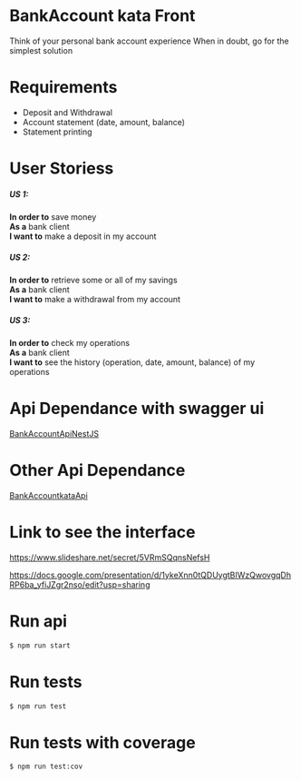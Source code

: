 # BankAccount kata Front
Think of your personal bank account experience When in doubt, go for the simplest solution

# Requirements
- Deposit and Withdrawal
- Account statement (date, amount, balance)
- Statement printing
 
# User Storiess
##### US 1:
**In order to** save money  
**As a** bank client  
**I want to** make a deposit in my account  
 
##### US 2: 
**In order to** retrieve some or all of my savings  
**As a** bank client  
**I want to** make a withdrawal from my account  
 
##### US 3: 
**In order to** check my operations  
**As a** bank client  
**I want to** see the history (operation, date, amount, balance)  of my operations  


# Api Dependance with swagger ui
[BankAccountApiNestJS](https://github.com/emilindadie/BankAccountApiNestJS)

# Other Api Dependance
[BankAccountkataApi](https://github.com/emilindadie/BankAccountKataApi)


# Link to see the interface
https://www.slideshare.net/secret/5VRmSQqnsNefsH

https://docs.google.com/presentation/d/1ykeXnn0tQDUygtBIWzQwovgqDhRP6ba_yfiJZgr2nso/edit?usp=sharing

# Run api
```sh
$ npm run start
```

# Run tests
```sh
$ npm run test  
```

# Run tests with coverage
```sh
$ npm run test:cov 